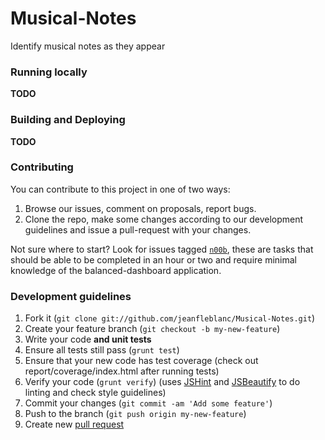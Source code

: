 Musical-Notes
=============

Identify musical notes as they appear

### Running locally

**TODO**

### Building and Deploying

**TODO**

### Contributing

You can contribute to this project in one of two ways:

1. Browse our issues, comment on proposals, report bugs.
2. Clone the repo, make some changes according to our
   development guidelines and issue a pull-request with your changes.

Not sure where to start? Look for issues tagged [`n00b`](https://github.com/jeanfleblanc/Musical-Notes/issues?labels=n00b&state=open), these are tasks
that should be able to be completed in an hour or two and require minimal
knowledge of the balanced-dashboard application.

### Development guidelines

1. Fork it (`git clone git://github.com/jeanfleblanc/Musical-Notes.git`)
2. Create your feature branch (`git checkout -b my-new-feature`)
3. Write your code **and unit tests**
4. Ensure all tests still pass (`grunt test`)
5. Ensure that your new code has test coverage (check out report/coverage/index.html after running tests)
6. Verify your code (`grunt verify`) (uses [JSHint](https://github.com/jshint/jshint/) and [JSBeautify](https://github.com/einars/js-beautify) to do linting and check style guidelines)
7. Commit your changes (`git commit -am 'Add some feature'`)
8. Push to the branch (`git push origin my-new-feature`)
9. Create new [pull request](https://help.github.com/articles/using-pull-requests)
